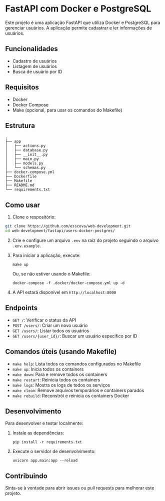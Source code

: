 # FastAPI com Docker e PostgreSQL
Este projeto é uma aplicação FastAPI que utiliza Docker e PostgreSQL para gerenciar usuários. A aplicação permite cadastrar e ler informações de usuários.

## Funcionalidades

- Cadastro de usuários
- Listagem de usuários
- Busca de usuário por ID

## Requisitos

- Docker
- Docker Compose
- Make (opcional, para usar os comandos do Makefile)
## Estrutura
```
.
├── app
│   ├── actions.py
│   ├── database.py
│   ├── __init__.py
│   ├── main.py
│   ├── models.py
│   └── schemas.py
├── docker-compose.yml
├── Dockerfile
├── Makefile
├── README.md
└── requirements.txt

```
## Como usar

1. Clone o respositório:
```bash
git clone https://github.com/esscova/web-development.git
cd web-development/fastapi/users-docker-postgres/
```

2. Crie e configure um arquivo `.env` na raiz do projeto seguindo o arquivo `.env.example`.

3. Para iniciar a aplicação, execute:

   ```
   make up
   ```

   Ou, se não estiver usando o Makefile:

   ```
   docker-compose -f .docker/docker-compose.yml up -d
   ```

4. A API estará disponível em `http://localhost:8000`

## Endpoints

- `GET /`: Verificar o status da API
- `POST /users/`: Criar um novo usuário
- `GET /users/`: Listar todos os usuários
- `GET /users/{user_id}/`: Buscar um usuário específico por ID

## Comandos úteis (usando Makefile)
- `make help`: Lista todos os comandos configurados no Makefile
- `make up`: Inicia todos os containers
- `make down`: Para e remove todos os containers
- `make restart`: Reinicia todos os containers
- `make logs`: Mostra os logs de todos os serviços
- `make clean`: Remove arquivos temporários e containers parados
- `make rebuild`: Reconstrói e reinicia os containers Docker

## Desenvolvimento

Para desenvolver e testar localmente:

1. Instale as dependências:

   ```
   pip install -r requirements.txt
   ```

2. Execute o servidor de desenvolvimento:

   ```
   uvicorn app.main:app --reload
   ```


## Contribuindo

Sinta-se à vontade para abrir issues ou pull requests para melhorar este projeto.
